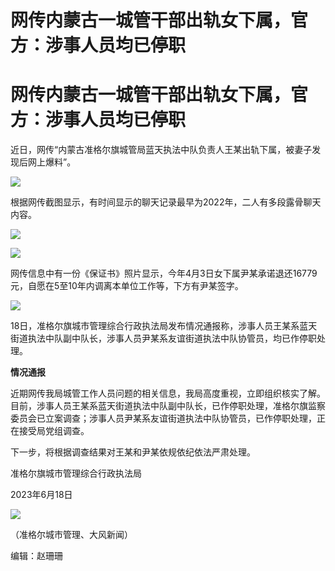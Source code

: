 # 网传内蒙古一城管干部出轨女下属，官方：涉事人员均已停职

# 网传内蒙古一城管干部出轨女下属，官方：涉事人员均已停职

近日，网传“内蒙古准格尔旗城管局蓝天执法中队负责人王某出轨下属，被妻子发现后网上爆料”。

![](https://inews.gtimg.com/news_bt/Oqkcp8YaWTGu2Ij6tk45puDBMawHeR4d1Snsnxz0kBqIQAA/1000)

根据网传截图显示，有时间显示的聊天记录最早为2022年，二人有多段露骨聊天内容。

![](https://inews.gtimg.com/news_bt/O6PuV6jjnislSHQiAjDiAYc5m-q9K9Z2c8qK8A9cmMjk0AA/1000)

![](https://inews.gtimg.com/news_bt/OZpaIiTiAZ7dMkL6emB9_ut3sP6-Woma_B4GDnJEeVef4AA/1000)

网传信息中有一份《保证书》照片显示，今年4月3日女下属尹某承诺退还16779元，自愿在5至10年内调离本单位工作等，下方有尹某签字。

![](https://inews.gtimg.com/news_bt/O-6ciL7Y6vSybZ5rk7pvkyMXfQBtir80iNU498Z6iMc58AA/1000)

18日，准格尔旗城市管理综合行政执法局发布情况通报称，涉事人员王某系蓝天街道执法中队副中队长，涉事人员尹某系友谊街道执法中队协管员，均已作停职处理。

**情况通报**

近期网传我局城管工作人员问题的相关信息，我局高度重视，立即组织核实了解。目前，涉事人员王某系蓝天街道执法中队副中队长，已作停职处理，准格尔旗监察委员会已立案调查；涉事人员尹某系友谊街道执法中队协管员，已作停职处理，正在接受局党组调查。

下一步，将根据调查结果对王某和尹某依规依纪依法严肃处理。

准格尔旗城市管理综合行政执法局

2023年6月18日

![](https://inews.gtimg.com/news_bt/OLj73EHiPMWKy9Oslqo50D_cPP7QST_N-1aRr3aYMyglkAA/1000)

（准格尔城市管理、大风新闻）

编辑：赵珊珊

